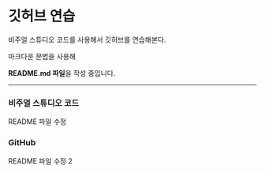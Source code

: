 # 깃허브 연습

비주얼 스튜디오 코드를 사용해서 깃허브를 연습해본다.

마크다운 문법을 사용해

**README.md 파일**을 작성 중입니다.

-----------------------------------------

### 비주얼 스튜디오 코드

README 파일 수정

### GitHub

README 파일 수정 2
